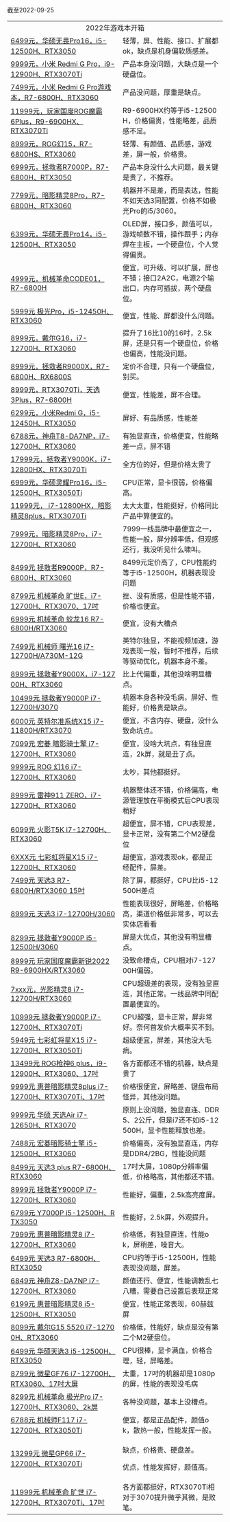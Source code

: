截至2022-09-25

<table>
<tr><td valign="middle" rowspan="1" colspan="2" style="word-break: break-all;" align="center">2022年游戏本开箱</td></tr>
<tr><td valign="middle" colspan="1" rowspan="1"><a target="_blank" href="https://mp.weixin.qq.com/s/lWl3sukiRp0Kfx-w-Kfqxw">6499元，华硕无畏Pro16，i5-12500H、RTX3050</a><br></td><td valign="middle" colspan="1" rowspan="1" style="word-break: break-all;">轻薄，屏、性能、接口、扩展都ok，缺点是机身偏软质感差。<br></td></tr>  
<tr><td valign="middle" colspan="1" rowspan="1"><a target="_blank" href="https://mp.weixin.qq.com/s/fb5RQTh8mlypzaPMfAwW9A">9999元，小米 Redmi G Pro，i9-12900H、RTX3070Ti</a><br></td><td valign="middle" colspan="1" rowspan="1" style="word-break: break-all;">产品本身没问题，大缺点是一个硬盘位。<br></td></tr>
<tr><td valign="middle" colspan="1" rowspan="1"><a target="_blank" href="https://mp.weixin.qq.com/s/y4z2MEZpN9ycy3VCrm8CLQ">7499元，小米 Redmi G Pro游戏本，R7-6800H、RTX3060</a><br></td><td valign="middle" colspan="1" rowspan="1" style="word-break: break-all;">产品没问题，厚重是缺点。<br></td></tr>  
<tr><td valign="middle" colspan="1" rowspan="1"><a target="_blank" href="https://mp.weixin.qq.com/s/dRzgUkk5AfkC0gGk1lm_ZA">11999元，玩家国度ROG魔霸6Plus，R9-6900HX、RTX3070Ti</a><br></td><td valign="middle" colspan="1" rowspan="1" style="word-break: break-all;">R9-6900HX约等于i5-12500H，价格偏贵，性能略差，品质感不足。<br></td></tr>  
<tr><td valign="middle" colspan="1" rowspan="1"><a target="_blank" href="https://mp.weixin.qq.com/s/EPqpLKf4BUK7FF9k9dv0iA">8999元，ROG幻15，R7-6800HS、RTX3060</a><br></td><td valign="middle" colspan="1" rowspan="1" style="word-break: break-all;">轻薄、有颜值、品质感，游戏差，屏一般，价格贵。<br></td></tr>
<tr><td valign="middle" colspan="1" rowspan="1"><a target="_blank" href="https://mp.weixin.qq.com/s/i7Ceo4jJWHaDyd-F1lO_Fw">6999元，拯救者R7000P，R7-6800H、RTX3050</a><br></td><td valign="middle" colspan="1" rowspan="1" style="word-break: break-all;">产品本身没什么大问题，最关键是贵了，不推荐。<br></td></tr>
<tr><td valign="middle" colspan="1" rowspan="1"><a target="_blank" href="https://mp.weixin.qq.com/s/A53QcYk9lmsX8lwOuhU4UA">7799元，暗影精灵8Pro，R7-6800H、RTX3060</a><br></td><td valign="middle" colspan="1" rowspan="1" style="word-break: break-all;">机器并不是差，而是表达，性能不如天选3同配置，价格不如极光Pro的i5/3060。<br></td></tr>
<tr><td valign="middle" colspan="1" rowspan="1"><a target="_blank" href="https://mp.weixin.qq.com/s/iqry-FP96EcaBau7nglcfQ">6399元，华硕无畏Pro14，i5-12500H、RTX3050</a><br></td><td valign="middle" colspan="1" rowspan="1" style="word-break: break-all;">OLED屏，接口多，颜值可以，游戏帧数不错，操作跟手；内存焊在主板，一个硬盘位，个人觉得偏贵。<br></td></tr>
<tr><td valign="middle" colspan="1" rowspan="1"><a target="_blank" href="https://mp.weixin.qq.com/s/VflOPYa4ekkNTxocW0xeEQ">4999元，机械革命CODE01，R7-6800H</a><br></td><td valign="middle" colspan="1" rowspan="1" style="word-break: break-all;">便宜，可升级、可以扩展，屏也不错；接口2A2C，电源2个输出口，内存可插拔，两个硬盘位。<br></td></tr>
<tr><td valign="middle" colspan="1" rowspan="1"><a target="_blank" href="https://mp.weixin.qq.com/s/kDKcxEOnQWTx1WtpbsuJig">5999元 极光Pro，i5-12450H、RTX3060</a><br></td><td valign="middle" colspan="1" rowspan="1" style="word-break: break-all;">便宜，性能、屏都没什么问题。<br></td></tr>
<tr><td valign="middle" colspan="1" rowspan="1"><a target="_blank" href="https://mp.weixin.qq.com/s/JFP9ItYMrchvMxYeNdk0Dg">8999元，戴尔G16，i7-12700H、RTX3060</a><br></td><td valign="middle" colspan="1" rowspan="1" style="word-break: break-all;">提升了16比10的16吋，2.5k屏，还是只有一个硬盘位，价格也偏高，性能没问题。<br></td></tr>
<tr><td valign="middle" colspan="1" rowspan="1"><a target="_blank" href="https://mp.weixin.qq.com/s/ARa-9UEJ1KdPI3327pTXkg">8999元，拯救者R9000X，R7-6800H、RX6800S</a><br></td><td valign="middle" colspan="1" rowspan="1" style="word-break: break-all;">定价不合理，只有一个硬盘位，别买。<br></td></tr>
<tr><td valign="middle" colspan="1" rowspan="1"><a target="_blank" href="https://mp.weixin.qq.com/s/-oqUEAWNqxgX-T0CnWl5Ew">8999元，RTX3070Ti，天选3Plus，R7-6800H</a><br></td><td valign="middle" colspan="1" rowspan="1" style="word-break: break-all;">便宜，性能差，屏不合理。<br></td></tr>
<tr><td valign="middle" colspan="1" rowspan="1"><a target="_blank" href="https://mp.weixin.qq.com/s/YnEvZ5gGMiz_eCr74yAUTw">6299元，小米Redmi G，i5-12450H、RTX3050</a><br></td><td valign="middle" colspan="1" rowspan="1" style="word-break: break-all;">屏好、有品质感，性能差<br></td></tr>
<tr><td valign="middle" colspan="1" rowspan="1"><a target="_blank" href="https://mp.weixin.qq.com/s/If-weF0CLsDHI-BevzhMPQ">6788元，神舟T8-DA7NP，i7-12700H、RTX3060</a><br></td><td valign="middle" colspan="1" rowspan="1" style="word-break: break-all;">有独显直连，价格便宜，性能略差一点，屏不错<br></td></tr>
<tr><td valign="middle" colspan="1" rowspan="1"><a target="_blank" href="https://mp.weixin.qq.com/s/kDqjThvd2J7D36Mt9N1S4A">17999元，拯救者Y9000K，i7-12800HX、RTX3070Ti</a><br></td><td valign="middle" colspan="1" rowspan="1" style="word-break: break-all;">全方位的好，但是价格太贵了<br></td></tr>
<tr><td valign="middle" colspan="1" rowspan="1"><a target="_blank" href="https://mp.weixin.qq.com/s/vKqRQgfJAoRsoB9wgdgjoA">6999元，华硕灵耀Pro16，i5-12500H、RTX3050Ti</a><br></td><td valign="middle" colspan="1" rowspan="1" style="word-break: break-all;">CPU正常，显卡很弱，价格偏高。<br></td></tr>
<tr><td valign="middle" colspan="1" rowspan="1"><a target="_blank" href="https://mp.weixin.qq.com/s/gf5sAchL8QuLOPT_z-jieQ">11999元， i7-12800HX，暗影精灵8plus，RTX3070Ti</a><br></td><td valign="middle" colspan="1" rowspan="1" style="word-break: break-all;">太大太重，性能挺好，价格同比产品中算便宜的。<br></td></tr>
<tr><td valign="middle" colspan="1" rowspan="1"><a target="_blank" href="https://mp.weixin.qq.com/s/VipHRUItDk__TMFfnMG22Q">7999元，暗影精灵8Pro，i7-12700H、RTX3060</a><br></td><td valign="middle" colspan="1" rowspan="1" style="word-break: break-all;">7999一线品牌中最便宜之一，性能一般，屏分辨率低，但观感还行，我没听见什么啸叫。<br></td></tr>
<tr><td valign="middle" colspan="1" rowspan="1"><a target="_blank" href="https://mp.weixin.qq.com/s/V4HpyZYVrDdRta_yw5k_cg">8499元 拯救者R9000P，R7-6800H、RTX3060</a><br></td><td valign="middle" colspan="1" rowspan="1" style="word-break: break-all;">8499元定价高了，CPU性能约等于i5-12500H，机器表现没问题<br></td></tr>
<tr><td valign="middle" colspan="1" rowspan="1"><a target="_blank" href="https://mp.weixin.qq.com/s/Ez2k6z-D_tBSI9jD0CxnWg">8799元 机械革命 旷世E，i7-12700H、RTX3070、17吋</a><br></td><td valign="middle" colspan="1" rowspan="1" style="word-break: break-all;">挫、没有质感，但是性能不错，价格也便宜。<br></td></tr>
<tr><td valign="middle" colspan="1" rowspan="1"><a target="_blank" href="https://mp.weixin.qq.com/s/eMFJA6iRDehZzPqbyxj91Q">6999元 机械革命 蛟龙16 R7-6800H/RTX3060</a><br></td><td valign="middle" colspan="1" rowspan="1" style="word-break: break-all;">便宜，没有大槽点<br></td></tr>
<tr><td valign="middle" colspan="1" rowspan="1"><a target="_blank" href="https://mp.weixin.qq.com/s/FdfUzHicPDnTT3ide2FCXw">7499元 机械师 曙光16 i7-12700H/A730M-12G</a><br></td><td valign="middle" colspan="1" rowspan="1" style="word-break: break-all;">英特尔独显，不能视频加速，游戏表现一般，暂时不推荐，后续等驱动优化，机器本身不差。<br></td></tr>
<tr><td valign="middle" colspan="1" rowspan="1" style="word-break: break-all;"><a target="_blank" href="https://mp.weixin.qq.com/s/Qm-Neh8v5nW6rnF3K-mdPw">8999元 拯救者Y9000X，i7-12700H、RTX3060</a><br></td><td valign="middle" colspan="1" rowspan="1" style="word-break: break-all;">比上代偏重，其他没啥明显槽点。<br></td></tr>
<tr><td valign="middle" colspan="1" rowspan="1"><a target="_blank" href="https://mp.weixin.qq.com/s/dOKozKCLOR_JY246DCg9DQ">10499元 拯救者Y9000P i7-12700H/3070</a><br></td><td valign="middle" colspan="1" rowspan="1" style="word-break: break-all;">机器本身各种没毛病，屏好、性能好，价格贵是缺点。<br></td></tr>
<tr><td valign="middle" colspan="1" rowspan="1"><a target="_blank" href="https://mp.weixin.qq.com/s/Qq-9jHMMvmkvLPzc4QqtXA">6000元 英特尔准系统X15 i7-11800H/RTX3070</a><br></td><td valign="middle" colspan="1" rowspan="1" style="word-break: break-all;">便宜，不含内存、硬盘，没什么致命坑点。<br></td></tr>
<tr><td valign="middle" colspan="1" rowspan="1"><a target="_blank" href="https://mp.weixin.qq.com/s/Cx1_eDfZgz9fBHlDCYgSPA">7099元 宏碁 暗影骑士擎 i7-12700H、RTX3060</a><br></td><td valign="middle" colspan="1" rowspan="1" style="word-break: break-all;">便宜，没啥大坑点，有独显直连，2k屏，就是丑了点。<br></td></tr>
<tr><td valign="middle" colspan="1" rowspan="1"><a target="_blank" href="https://mp.weixin.qq.com/s/rxK0szf_AcY1HUZt9RLf6g">9999元 ROG 幻16 i7-12700H、RTX3060</a><br></td><td valign="middle" colspan="1" rowspan="1" style="word-break: break-all;">太吵，其他都挺好。<br></td></tr>
<tr><td valign="middle" colspan="1" rowspan="1"><a target="_blank" href="https://mp.weixin.qq.com/s/B_HUlkpksm_sAJ62RB88bQ">8999元 雷神911 ZERO，i7-12700H、RTX3060</a><br></td><td valign="middle" colspan="1" rowspan="1" style="word-break: break-all;">机器整体还不错，价格偏高，电源管理放在平衡模式后CPU表现稍好<br></td></tr>
<tr><td valign="middle" colspan="1" rowspan="1"><a target="_blank" href="https://mp.weixin.qq.com/s/kKNlPy0tsYwr4dn9ggVdcQ">6099元 火影T5K i7-12700H、RTX3060</a><br></td><td valign="middle" colspan="1" rowspan="1" style="word-break: break-all;">超便宜，屏不错，CPU表现差，显卡正常，没有第二个M2硬盘位<br></td></tr>
<tr><td valign="middle" colspan="1" rowspan="1"><a target="_blank" href="https://mp.weixin.qq.com/s/-xFahNwXZz5MsFl_Ku_1hw">6XXX元 七彩虹将星X15 i7-12700H、RTX3060</a><br></td><td valign="middle" colspan="1" rowspan="1" style="word-break: break-all;">超便宜，游戏表现ok，都是正经配件，屏差。<br></td></tr>
<tr><td valign="middle" colspan="1" rowspan="1"><a target="_blank" href="https://mp.weixin.qq.com/s/wEt0-QdSt-dp1r2yszR2Ng">7499元 天选3 R7-6800H/RTX3060 15吋</a><br></td><td valign="middle" colspan="1" rowspan="1" style="word-break: break-all;">除了屏，都挺好，CPU比i5-12500H差点<br></td></tr>
<tr><td valign="middle" colspan="1" rowspan="1"><a target="_blank" href="https://mp.weixin.qq.com/s/74N6k2sOkUZlGE2fjV0O8Q">8999元 天选3 i7-12700H/3060</a><br></td><td valign="middle" colspan="1" rowspan="1" style="word-break: break-all;">性能表现很好，屏略差，价格略高，渠道价格低非常多，可以去实体店看看<br></td></tr>
<tr><td valign="middle" colspan="1" rowspan="1"><a target="_blank" href="https://mp.weixin.qq.com/s/kyL8VULqEEzKGfmTtnpNRQ">8299元 拯救者Y9000P i5-12500H/3060</a><br></td><td valign="middle" colspan="1" rowspan="1" style="word-break: break-all;">屏是大优点，其他没有明显槽点。<br></td></tr>
<tr><td valign="middle" colspan="1" rowspan="1"><a target="_blank" href="https://mp.weixin.qq.com/s/EfPV34h86n3E3-wJchlX4g">8999元 玩家国度魔霸新锐2022 R9-6900HX/RTX3060</a><br></td><td valign="middle" colspan="1" rowspan="1" style="word-break: break-all;">没致命槽点，CPU相对i7-12700H偏弱。<br></td></tr>
<tr><td valign="middle" colspan="1" rowspan="1"><a target="_blank" href="https://mp.weixin.qq.com/s/ehIiI4msr4XAUv3p7BOBJQ">7xxx元，光影精灵8 i7-12700H/RTX3060</a><br></td><td valign="middle" colspan="1" rowspan="1" style="word-break: break-all;">CPU超级差的表现，没有独显直连，其他正常。一线品牌中同配置最便宜的。<br></td></tr>
<tr><td valign="middle" colspan="1" rowspan="1"><a target="_blank" href="https://mp.weixin.qq.com/s/loRzbnJaiissjs45l-ldwQ">10999元 拯救者Y9000P i7-12700H、RTX3070Ti</a><br></td><td valign="middle" colspan="1" rowspan="1" style="word-break: break-all;">CPU超强，显卡正常，屏非常好。奈何首发价大概率买不到。<br></td></tr>
<tr><td valign="middle" colspan="1" rowspan="1"><a target="_blank" href="https://mp.weixin.qq.com/s/k_Iuz75ZANt0spFRiyxCqQ">5949元 七彩虹将星X15 i7-12700H、RTX3050Ti</a><br></td><td valign="middle" colspan="1" rowspan="1" style="word-break: break-all;">超级便宜，屏差，其他没大毛病。<br></td></tr>
<tr><td valign="middle" colspan="1" rowspan="1"><a target="_blank" href="https://mp.weixin.qq.com/s/kTRql51zl5Hu1cCT04upGQ">13499元 ROG枪神6 plus，i9-12900H、RTX3060、17吋</a><br></td><td valign="middle" colspan="1" rowspan="1" style="word-break: break-all;">各方面都还不错的机器，缺点是贵了<br></td></tr>
<tr><td valign="middle" colspan="1" rowspan="1"><a target="_blank" href="https://mp.weixin.qq.com/s/pAoGgtGb3OAEH8NmMqQR_Q">9999元 惠普暗影精灵8plus i7-12700H、RTX3070Ti、17吋</a><br></td><td valign="middle" colspan="1" rowspan="1" style="word-break: break-all;">价格很便宜，屏略差、键盘布局怪异，其他没问题。<br></td></tr>
<tr><td valign="middle" colspan="1" rowspan="1"><a target="_blank" href="https://mp.weixin.qq.com/s/Ok7fbKqT3hrWLgkrytsBPQ">9999元 华硕 天选Air i7-12650H、RTX3070</a><br></td><td valign="middle" colspan="1" rowspan="1" style="word-break: break-all;">原则上没问题，独显直连、DDR5、2公斤，但是i7还不如i5-12500H，显卡性能释放也差。<br></td></tr>
<tr><td valign="middle" colspan="1" rowspan="1"><a target="_blank" href="https://mp.weixin.qq.com/s/XaCn2ClvkBJ7hTtus0khhg">7488元 宏碁暗影骑士擎 i5-12500H、RTX3060</a><br></td><td valign="middle" colspan="1" rowspan="1" style="word-break: break-all;">价格偏高，没有独显直连，内存是DDR4/2BG，性能没问题<br></td></tr>
<tr><td valign="middle" colspan="1" rowspan="1" style="word-break: break-all;"><a target="_blank" href="https://mp.weixin.qq.com/s/bafvFyN1t3Ef6oQa0DOCvA">8499元 天选3 plus R7-6800H、RTX3060</a><br></td><td valign="middle" colspan="1" rowspan="1" style="word-break: break-all;">17吋大屏，1080p分辨率偏低，价格略高，其他都还不错。<br></td></tr>
<tr><td valign="middle" colspan="1" rowspan="1"><a target="_blank" href="https://mp.weixin.qq.com/s/T0Zj7X4XZ9l8kwR9O60-ag">8999元 拯救者Y9000P i7-12700H、RTX3060</a><br></td><td valign="middle" colspan="1" rowspan="1" style="word-break: break-all;">性能好，偏重，2.5k高亮度屏。<br></td></tr>
  <tr><td valign="middle" colspan="1" rowspan="1" style="word-break: break-all;"><a target="_blank" href="http://mp.weixin.qq.com/s?__biz=MzA5MzcxNjQwNw==&amp;mid=2649890771&amp;idx=1&amp;sn=7cedb0f1eb9bf2c74156d2423153b016&amp;chksm=885f150bbf289c1de66f7c8627f57d44446de7d49201603bef59a01ba4609a8b87d73c3f8f57&amp;scene=21#wechat_redirect" textvalue="6799元 Y7000P i5-12500H、RTX3050" linktype="text" imgurl="" imgdata="null" data-itemshowtype="0" tab="innerlink" data-linktype="2" wah-hotarea="click" hasload="1">6799元 Y7000P i5-12500H、RTX3050</a><br></td><td valign="middle" colspan="1" rowspan="1" style="word-break: break-all;">性能好，2.5k屏，外观提升。<br></td></tr>
<tr><td valign="middle" colspan="1" rowspan="1"><a target="_blank" href="http://mp.weixin.qq.com/s?__biz=MzA5MzcxNjQwNw==&amp;mid=2649890648&amp;idx=1&amp;sn=4216cc60fb12d5df9d3843186de1ce3f&amp;chksm=885f1580bf289c9694f1ff2232fd4dd658fff594c018a291295410d42ce74152da5ef56da297&amp;scene=21#wechat_redirect" textvalue="7999元 惠普暗影精灵8 i7-12700H、RTX3060" linktype="text" imgurl="" imgdata="null" data-itemshowtype="0" tab="innerlink" data-linktype="2" wah-hotarea="click" hasload="1">7999元 惠普暗影精灵8 i7-12700H、RTX3060</a><br></td><td valign="middle" colspan="1" rowspan="1" style="word-break: break-all;">价格低，有独显直连，性能ok，屏稍差，噪音大。<br></td></tr>
<tr><td valign="middle" colspan="1" rowspan="1"><a target="_blank" href="http://mp.weixin.qq.com/s?__biz=MzA5MzcxNjQwNw==&amp;mid=2649890551&amp;idx=1&amp;sn=9378bed53edcb6812d5e50377eac02f1&amp;chksm=885f142fbf289d39136c2eae95d2679989a79d02aa3c52531722cc602eb07edf595ab7c22bf4&amp;scene=21#wechat_redirect" textvalue="6499元 天选3 R7-6800H、RTX3050" linktype="text" imgurl="" imgdata="null" data-itemshowtype="0" tab="innerlink" data-linktype="2" wah-hotarea="click" hasload="1">6499元 天选3 R7-6800H、RTX3050</a><br></td><td valign="middle" colspan="1" rowspan="1" style="word-break: break-all;">CPU约等于i5-12500H，性能表现没问题，屏差。<br></td></tr>
<tr><td valign="middle" colspan="1" rowspan="1"><a target="_blank" href="http://mp.weixin.qq.com/s?__biz=MzA5MzcxNjQwNw==&amp;mid=2649890486&amp;idx=1&amp;sn=53ad6bd677d42741f3f66f054b1afe13&amp;chksm=885f146ebf289d7810f94941dfb3b1e957061241ab0620344506ade0cdf415ab49edeeadcfac&amp;scene=21#wechat_redirect" textvalue="6849元 神舟Z8-DA7NP i7-12700H、RTX3060" linktype="text" imgurl="" imgdata="null" data-itemshowtype="0" tab="innerlink" data-linktype="2" wah-hotarea="click" hasload="1">6849元 神舟Z8-DA7NP i7-12700H、RTX3060</a><br></td><td valign="middle" colspan="1" rowspan="1" style="word-break: break-all;">颜值还行、便宜，性能调教乱七八糟，需要自己设置后表现正常<br></td></tr>
<tr><td valign="middle" colspan="1" rowspan="1"><a target="_blank" href="http://mp.weixin.qq.com/s?__biz=MzA5MzcxNjQwNw==&amp;mid=2649890436&amp;idx=1&amp;sn=c7b5cc3e958d23722ef71c4a08480319&amp;chksm=885f145cbf289d4a6c5aef9b8b02a2a2a019af03134183b5921cec7eecfc3fd04b56b1025f9a&amp;scene=21#wechat_redirect" textvalue="6199元 惠普暗影精灵8 i5-12500H、RTX3050" linktype="text" imgurl="" imgdata="null" data-itemshowtype="0" tab="innerlink" data-linktype="2" wah-hotarea="click" hasload="1">6199元 惠普暗影精灵8 i5-12500H、RTX3050</a><br></td><td valign="middle" colspan="1" rowspan="1" style="word-break: break-all;">便宜，性能正常表现，60赫兹屏<br></td></tr>
<tr><td valign="middle" colspan="1" rowspan="1" style="word-break: break-all;"><a target="_blank" href="http://mp.weixin.qq.com/s?__biz=MzA5MzcxNjQwNw==&amp;mid=2649890369&amp;idx=1&amp;sn=929d26c1aaaf99aa3df93284a7d20721&amp;chksm=885f1499bf289d8f9cb90cfb0ee793f0ffe2bd80997ca9be813ee178d757a1acf679f2e33da1&amp;scene=21#wechat_redirect" textvalue="8099元 戴尔G15 5520 i7-12700H、RTX3060" linktype="text" imgurl="" imgdata="null" data-itemshowtype="0" tab="innerlink" data-linktype="2" wah-hotarea="click" hasload="1">8099元 戴尔G15 5520 i7-12700H、RTX3060</a><br></td><td valign="middle" colspan="1" rowspan="1" style="word-break: break-all;">价格低，性能好，缺点是没有第二个M2硬盘位。<br></td></tr>
<tr><td valign="middle" colspan="1" rowspan="1"><a target="_blank" href="http://mp.weixin.qq.com/s?__biz=MzA5MzcxNjQwNw==&amp;mid=2649890316&amp;idx=1&amp;sn=ece485484517d88e530559eee8f8a98a&amp;chksm=885f14d4bf289dc25b705777b157cd650c6dadee3ef3c342ddc39746c30f51c0cd328ba9bdc8&amp;scene=21#wechat_redirect" textvalue="6499元 华硕天选3 i5-12500H、RTX3050" linktype="text" imgurl="" imgdata="null" data-itemshowtype="0" tab="innerlink" data-linktype="2" wah-hotarea="click" hasload="1">6499元 华硕天选3 i5-12500H、RTX3050</a><br></td><td valign="middle" colspan="1" rowspan="1" style="word-break: break-all;">CPU很棒，显卡满血，价格合理，轻，屏略差。</td></tr>
  <tr><td valign="middle" colspan="1" rowspan="1"><a target="_blank" href="http://mp.weixin.qq.com/s?__biz=MzA5MzcxNjQwNw==&amp;mid=2649890236&amp;idx=1&amp;sn=3782360dd4e3b4d6da4c1701df197389&amp;chksm=885f1764bf289e725812eee60c7775b25355821f5f7674291f273092ed705259399540bd5a8a&amp;scene=21#wechat_redirect" textvalue="8799元 微星GF76 i7-12700H、RTX3060、17吋大屏" linktype="text" imgurl="" imgdata="null" data-itemshowtype="0" tab="innerlink" data-linktype="2" wah-hotarea="click" hasload="1">8799元 微星GF76 i7-12700H、RTX3060、17吋大屏</a><br></td><td valign="middle" colspan="1" rowspan="1" style="word-break: break-all;">太重，17吋的机器却是1080p的屏，性能的表现没毛病<br></td></tr>
  <tr><td valign="middle" colspan="1" rowspan="1"><a target="_blank" href="http://mp.weixin.qq.com/s?__biz=MzA5MzcxNjQwNw==&amp;mid=2649890134&amp;idx=1&amp;sn=142a260d217c999763b4604af64d5101&amp;chksm=885f178ebf289e9856802b3497e9e31158377210da0d6773495f48b03d9938fe5d8627ba507b&amp;scene=21#wechat_redirect" textvalue="8299元 机械革命 极光Pro i7-12700H、RTX3060、2k屏" linktype="text" imgurl="" imgdata="null" data-itemshowtype="0" tab="innerlink" data-linktype="2" wah-hotarea="click" hasload="1">8299元 机械革命 极光Pro i7-12700H、RTX3060、2k屏</a><br></td><td valign="middle" colspan="1" rowspan="1" style="word-break: break-all;">各种没问题，基本上没槽点。<br></td></tr>
  <tr><td valign="middle" colspan="1" rowspan="1"><a target="_blank" href="http://mp.weixin.qq.com/s?__biz=MzA5MzcxNjQwNw==&amp;mid=2649890041&amp;idx=1&amp;sn=009a437e1167de5097f470caecb51571&amp;chksm=885f1621bf289f378ac6daaa740ee2cf8f1b74ac942b023366ee3621f968d81a7115580456d1&amp;scene=21#wechat_redirect" textvalue="6788元 机械师F117 i7-12700H、RTX3050Ti" linktype="text" imgurl="" imgdata="null" data-itemshowtype="0" tab="innerlink" data-linktype="2" wah-hotarea="click" hasload="1">6788元 机械师F117 i7-12700H、RTX3050Ti</a><br></td><td valign="middle" colspan="1" rowspan="1" style="word-break: break-all;">便宜，都是正品配件，颜值ok，散热一般，性能发挥一般。<br></td></tr>
  <tr><td valign="middle" colspan="1" rowspan="1"><a target="_blank" href="http://mp.weixin.qq.com/s?__biz=MzA5MzcxNjQwNw==&amp;mid=2649889922&amp;idx=1&amp;sn=ff27f88927c0db36e8ecb9a83808410a&amp;chksm=885f165abf289f4c0c980e36958b61df35cd8157efdff330e2561f9552a99f2fc7fa5438a036&amp;scene=21#wechat_redirect" textvalue="13299元 微星GP66 i7-12700H、RTX3070Ti" linktype="text" imgurl="" imgdata="null" data-itemshowtype="0" tab="innerlink" data-linktype="2" wah-hotarea="click" hasload="1">13299元 微星GP66 i7-12700H、RTX3070Ti</a><br></td><td valign="middle" colspan="1" rowspan="1" style="word-break: break-all;"><p>缺点，价格贵、硬盘差。</p><p>优点，性能发挥好，颜值高。</p></td></tr>
  <tr><td width="268" valign="middle"><a target="_blank" href="http://mp.weixin.qq.com/s?__biz=MzA5MzcxNjQwNw==&amp;mid=2649889694&amp;idx=1&amp;sn=f0dfc549ba996b7e24e60ff5d7086074&amp;chksm=885f1146bf28985059e39895e0de8da722f9fc24044737860e4653964ba46ed584823afee33c&amp;scene=21#wechat_redirect" textvalue="11999元 机械革命 旷世 i7-12700H、RTX3070Ti、17吋" linktype="text" imgurl="" imgdata="null" data-itemshowtype="0" tab="innerlink" data-linktype="2" wah-hotarea="click" hasload="1">11999元 机械革命 旷世 i7-12700H、RTX3070Ti、17吋</a><br></td><td width="268" valign="middle" style="word-break: break-all;">各方面都挺好，RTX3070Ti相对于3070提升微乎其微，是败笔。<br></td></tr>
</table>
